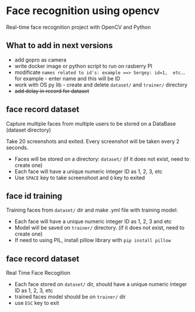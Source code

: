 # Face recognition using opencv
Real-time face recognition project with OpenCV and Python

## What to add in next versions
* add gopro as camera
* write docker image or python script to run on rasberry PI
* modificate `names related to id's: example ==> Sergey: id=1,  etc`... 
for example - enter name and this will be ID
* work with OS py lib - create and delete `dataset/` and `trainer/` directory
* ~~add delay in record for dataset~~

## face record dataset
Capture multiple faces from multiple users to be stored on a DataBase (dataset directory)

Take 20 screenshots and exited. Every screenshot will be taken every 2 seconds.

- Faces will be stored on a directory: `dataset/` (if it does not exist, need to create one)
- Each face will have a unique numeric integer ID as 1, 2, 3, etc
- Use `SPACE` key to take screenshoot and `Q` key to exited

## face id training
Training faces from `dataset/` dir and make .yml file with training model:
- Each face will have a unique numeric integer ID as 1, 2, 3 and etc
- Model will be saved on `trainer/` directory. (if it does not exist, need to create one)
- If need to using PIL, install pillow library with `pip install pillow`

## face record dataset
Real Time Face Recogition
- Each face stored on `dataset/` dir, should have a unique numeric integer ID as 1, 2, 3, etc
- trained faces model should be on `trainer/` dir
- use `ESC` key to exit